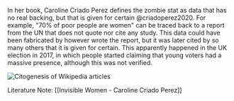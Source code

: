 In her book, Caroline Criado Perez defines the zombie stat as data that has no real backing, but that is given for certain @criadoperez2020. For example, "70% of poor people are women" can be traced back to a report from the UN that does not quote nor cite any study. This data could have been fabricated by however wrote the report, but it was later cited by so many others that it is given for certain. This apparently happened in the UK election in 2017, in which people started claiming that young voters had a massive presence, although this was not verified. 

![Citogenesis of Wikipedia articles](https://imgs.xkcd.com/comics/citogenesis.png)

Literature Note: [[Invisible Women - Caroline Criado Perez]]